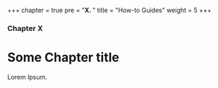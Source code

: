 +++
chapter = true
pre = "<b>X. </b>"
title = "How-to Guides"
weight = 5
+++

### Chapter X

# Some Chapter title

Lorem Ipsum.